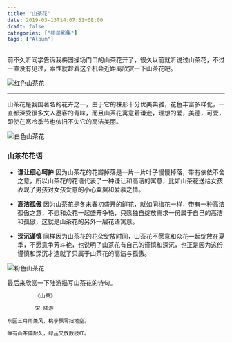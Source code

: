 ```yaml
---
title: "山茶花"
date: 2019-03-13T14:07:51+08:00
draft: false
categories: ["相册影集"]
tags: ["Album"]
---
```


前不久听同学告诉我梅园操场门口的山茶花开了，很久以前就听说过山茶花，不过一直没有见过，索性就趁着这个机会近距离欣赏一下山茶花吧。

![红色山茶花](https://img.yeqiongzhou.top/shancha1.jpg)

---

山茶花是我国著名的花卉之一，由于它的株形十分优美典雅，花色丰富多样化，一直都深受很多文人墨客的青睐，而且山茶花寓意着谦逊，理想的爱，美德，可爱，即使在寒冷季节也依旧不失它的高洁美丽。

![白色山茶花](https://img.yeqiongzhou.top/shancha2.jpg)

### 山茶花花语

- **谦让细心呵护**
因为山茶花的花瓣掉落是一片一片叶子慢慢掉落，带有依依不舍之意，所以山茶花的花语代表了一种谦让和高洁的寓意，比如山茶花送给女孩表现了男孩对女孩爱意的小心翼翼和爱慕之情。

- **高洁孤傲**
因为山茶花是冬末春初盛开的鲜花，就如同梅花一样，带有一种高洁孤傲之意，不愿和众花一起盛开争艳，只愿独自绽放需求一份属于自己的高洁和孤傲，这就是山茶花的另外一层花语寓意。

- **深沉谨慎**
同样因为山茶花的花朵绽放时间，山茶花不愿意和众花一起绽放在夏季，不愿意争芳斗艳，也说明了山茶花有自己的谨慎和深沉，也正是因为这份谨慎和深沉才造就了只属于山茶花的高洁与孤傲。

![粉色山茶花](https://img.yeqiongzhou.top/shancha3.jpg)

最后来欣赏一下陆游描写山茶花的诗句。

```html
         《山茶》

         宋 陆游

东园三月雨兼风，桃李飘零扫地空。

唯有山茶偏耐久，绿丛又放数枝红。
```
